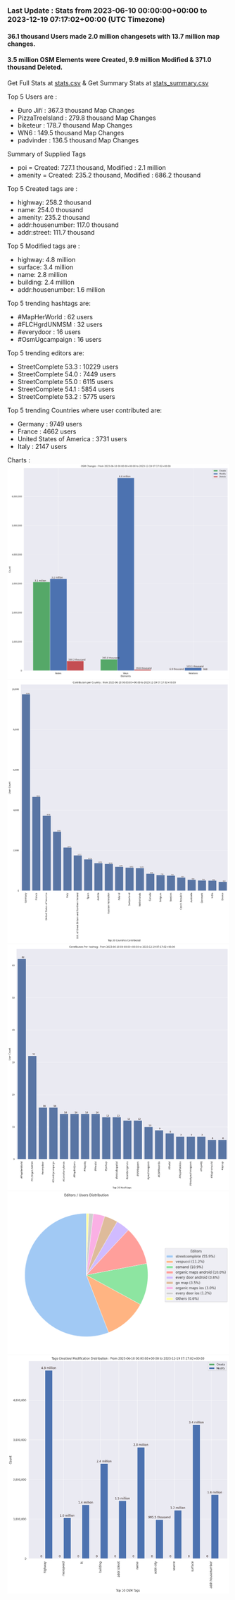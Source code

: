 ### Last Update : Stats from 2023-06-10 00:00:00+00:00 to 2023-12-19 07:17:02+00:00 (UTC Timezone)

#### 36.1 thousand Users made 2.0 million changesets with 13.7 million map changes.
#### 3.5 million OSM Elements were Created, 9.9 million Modified & 371.0 thousand Deleted.
Get Full Stats at [stats.csv](/stats/fieldmappers/Daily/stats.csv)
 & Get Summary Stats at [stats_summary.csv](/stats/fieldmappers/Daily/stats_summary.csv)

Top 5 Users are : 
- Đuro Jiří : 367.3 thousand Map Changes
- PizzaTreeIsland : 279.8 thousand Map Changes
- biketeur : 178.7 thousand Map Changes
- WN6 : 149.5 thousand Map Changes
- padvinder : 136.5 thousand Map Changes

Summary of Supplied Tags
- poi = Created: 727.1 thousand, Modified : 2.1 million
- amenity = Created: 235.2 thousand, Modified : 686.2 thousand


Top 5 Created tags are :
- highway: 258.2 thousand
- name: 254.0 thousand
- amenity: 235.2 thousand
- addr:housenumber: 117.0 thousand
- addr:street: 111.7 thousand


Top 5 Modified tags are :
- highway: 4.8 million
- surface: 3.4 million
- name: 2.8 million
- building: 2.4 million
- addr:housenumber: 1.6 million


Top 5 trending hashtags are:
- #MapHerWorld : 62 users
- #FLCHgrdUNMSM : 32 users
- #everydoor : 16 users
- #OsmUgcampaign : 16 users


Top 5 trending editors are:
- StreetComplete 53.3 : 10229 users
- StreetComplete 54.0 : 7449 users
- StreetComplete 55.0 : 6115 users
- StreetComplete 54.1 : 5854 users
- StreetComplete 53.2 : 5775 users


Top 5 trending Countries where user contributed are:
- Germany : 9749 users
- France : 4662 users
- United States of America : 3731 users
- Italy : 2147 users


 Charts : 
![Alt text](./stats_osm_changes.png) 
![Alt text](./stats_users_per_country.png) 
![Alt text](./stats_users_per_hashtag.png) 
![Alt text](./stats_editors_pie_chart.png) 
![Alt text](./stats_tags.png) 
